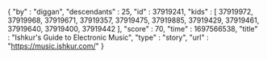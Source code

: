 {
  "by" : "diggan",
  "descendants" : 25,
  "id" : 37919241,
  "kids" : [ 37919972, 37919968, 37919671, 37919357, 37919475, 37919885, 37919429, 37919461, 37919640, 37919400, 37919442 ],
  "score" : 70,
  "time" : 1697566538,
  "title" : "Ishkur's Guide to Electronic Music",
  "type" : "story",
  "url" : "https://music.ishkur.com/"
}
